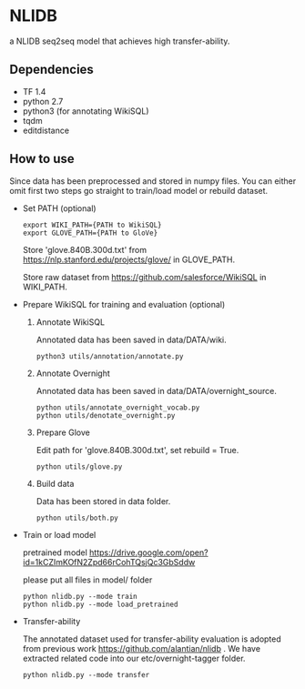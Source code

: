 # NLIDB
a NLIDB seq2seq model that achieves high transfer-ability. 

## Dependencies
- TF 1.4
- python 2.7
- python3 (for annotating WikiSQL)
- tqdm
- editdistance

## How to use

Since data has been preprocessed and stored in numpy files. You can either omit first two steps go straight to train/load model or rebuild dataset.
- Set PATH (optional)
  
      export WIKI_PATH={PATH to WikiSQL}
      export GLOVE_PATH={PATH to GloVe}
  Store 'glove.840B.300d.txt' from https://nlp.stanford.edu/projects/glove/ in GLOVE_PATH.
  
  Store raw dataset from https://github.com/salesforce/WikiSQL in WIKI_PATH.
  
- Prepare WikiSQL for training and evaluation (optional)

  1. Annotate WikiSQL
  
     Annotated data has been saved in data/DATA/wiki.
     
         python3 utils/annotation/annotate.py
    
  2. Annotate Overnight
  
     Annotated data has been saved in data/DATA/overnight_source.
  
         python utils/annotate_overnight_vocab.py
         python utils/denotate_overnight.py
         
  3. Prepare Glove
      
     Edit path for 'glove.840B.300d.txt', set rebuild = True.
     
         python utils/glove.py
      
  4. Build data
      
     Data has been stored in data folder.
      
         python utils/both.py
      
- Train or load model 
    
   pretrained model https://drive.google.com/open?id=1kCZImKOfN2Zpd66rCohTQsjQc3GbSddw
   
   please put all files in model/ folder
   
      python nlidb.py --mode train
      python nlidb.py --mode load_pretrained
      
- Transfer-ability
      
  The annotated dataset used for transfer-ability evaluation is adopted from previous work https://github.com/alantian/nlidb . We have extracted related code into our etc/overnight-tagger folder.
      
      python nlidb.py --mode transfer
